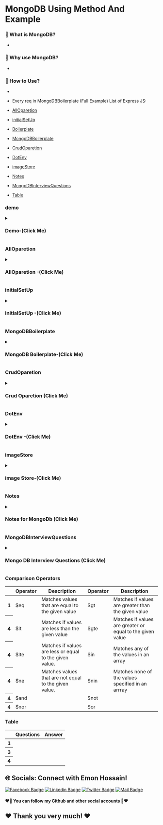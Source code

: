 # MongoDB Using Method And Example

### 🔭 What is MongoDB?
- 
### 👯 Why use MongoDB?
- 
###  🤔 How to Use?
- 

- Every req in MongoDBBoilerplate (Full Example)
List of Express JS:
- [AllOparetion](#AllOparetion)
- [initialSetUp](#initialSetUp)
- [Boilerplate](#Boilerplate)
- [MongoDBBoilerplate](#MongoDBBoilerplate)
- [CrudOparetion](#CrudOparetion)
- [DotEnv](#DotEnv)
- [imageStore](#imageStore)
- [Notes](#Notes)
- [MongoDBInterviewQuestions](#MongoDBInterviewQuestions)
- [Table](#Table)


### demo
<details>
<summary>
  <h3> Demo-(Click Me)</h3>
</summary>
<br >
	
```js

Demo Content

```
</details>


### AllOparetion
<details>
<summary>
  <h3> AllOparetion -(Click Me)</h3>
</summary>
<br >
	
```js

All Opareation Client > Database > Mongodb
========================================
<---   Method  () --->
<---Client Code--->

<---Database Code--->

<---   Method () --->
<---Client Code--->

<---Database Code--->

<---   Method () --->
<---Client Code--->

<---Database Code--->


```
</details>


### initialSetUp
<details>
<summary>
  <h3> initialSetUp -(Click Me)</h3>
</summary>
<br >
	
```js


১। mongodb atlas data host korte dai pore data niya kaj korte pari
2.mongodb connect korar jonno (URI) thakbe 
=>const uri = ;
3. mongodb oi URI er jonno ekta Client dei jaite oi URI (update, post, get, delete) korte pari and URI pass korte hobe
=> const client = new MongoClient(uri);
4. Sei client ke Connect kora and Database er kaj async kaj
async function run() {
  await client.connect();
}
5. app.use(express.json())
6. 

0. npm install mongodb
1. create New Project (copy user and password)
2. Database > Connect > connect your application copy (include full drive) paste index.js 
//
const { MongoClient, ServerApiVersion } = require('mongodb');
const uri = "mongodb+srv://GeniusCar:<password>@cluster0.nftlnia.mongodb.net/?retryWrites=true&w=majority";
const client = new MongoClient(uri, { useNewUrlParser: true, useUnifiedTopology: true, serverApi: ServerApiVersion.v1 });
client.connect(err => {
  const collection = client.db("test").collection("devices");
  // perform actions on the collection object
  client.close();
});
3. Remove this and create async function
client.connect(err => {
  const collection = client.db("test").collection("devices");
  // perform actions on the collection object
  client.close();
}); 
4. create async function (follow mongodb crud find many)
async function run(){
    try{
        //4.1 create collection 
const serviceCollection = client.db("geniusCar").collection(services);
    }
    finally{

    }
}
run().catch(error => console.error(error))
5. Database > collections > create database same name 
client.db("geniusCar").collection("services");
database name (geniusCar)
collection(services)
6. Backend data load করতে api lagbe
app.get('/services', async(req, res) => {

    })
7. query কারে কারে find করতে চাই ( )
 const query = { runtime: { $lt: 15 } };

৮। সব গুলাকে find করতে চাইলে empty object দিতে হবে।

const query = { };
৯। data sort করতে options use করে। 
  const options = {
      // sort returned documents in ascending order by title (A->Z)
      sort: { title: 1 },
      // Include only the `title` and `imdb` fields in each returned document
      projection: { _id: 0, title: 1, imdb: 1 },
    };
10. অথবা find use করতে cursor নিবো।
    const query = { };
    const cursor = serviceCollection.find(query);





```
</details>
	
	

### MongoDBBoilerplate
<details>
<summary>
  <h3> MongoDB Boilerplate-(Click Me)</h3>
</summary>
<br >
	
```js

const express = require("express");
const cors = require("cors");
const { MongoClient, ServerApiVersion } = require("mongodb");
require("dotenv").config();

const app = express();
const PORT = process.env.PORT || 5000;

//middleware
app.use(cors());
app.use(express.json());


const uri = `mongodb+srv://${process.env.DB_USER}:${process.env.DB_PASSWORD}@cluster0.nftlnia.mongodb.net/?retryWrites=true&w=majority`;
const client = new MongoClient(uri, {
  useNewUrlParser: true,
  useUnifiedTopology: true,
  serverApi: ServerApiVersion.v1,
});

async function run() {
  try {
    const serviceCollection = client.db("geniusCar").collection(services);
    //Backend data load করতে api lagbe
    app.get("/services", async (req, res) => {
      //সব গুলাকে find করতে চাইলে empty object দিতে হবে।
      const query = {};
      //data sort করতে options use করে। অথবা find use করতে cursor নিবো।
      const cursor = serviceCollection.find(query);
      // async/ promise call হচ্ছে তাই await use করতে হবে
      //toArray দিয়ে cursor টাকে array তে convert করতে হবে  যাতে client site use  করতে হবে
      const services = await cursor.toArray();
      res.send(services);
    });
  } finally {
  }
}
run().catch((error) => console.error(error));

app.get("/", (req, res) => {
  res.send("Hello Genius Car Server");
});
app.listen(PORT, () => {
  console.log("genius car server is running", PORT);
});

============================================



//mongodb 
0. npm install mongodb
1. create New Project (copy user and password)
2. Database > Connect > connect your application copy (include full drive) paste index.js 
//
const { MongoClient, ServerApiVersion } = require('mongodb');
const uri = "mongodb+srv://GeniusCar:<password>@cluster0.nftlnia.mongodb.net/?retryWrites=true&w=majority";
const client = new MongoClient(uri, { useNewUrlParser: true, useUnifiedTopology: true, serverApi: ServerApiVersion.v1 });
client.connect(err => {
  const collection = client.db("test").collection("devices");
  // perform actions on the collection object
  client.close();
});
3. Remove this and create async function
client.connect(err => {
  const collection = client.db("test").collection("devices");
  // perform actions on the collection object
  client.close();
}); 
4. create async function (follow mongodb crud find many)
async function run(){
    try{
        //4.1 create collection 
const serviceCollection = client.db("geniusCar").collection('services');
    }
    finally{

    }
}
run().catch(error => console.error(error))
5. Database > collections > create database same name 
client.db("geniusCar").collection(services);
database name (geniusCar)
collection(services)
6. Backend data load করতে api lagbe
app.get('/services', async(req, res) => {

    })
7. query কারে কারে find করতে চাই ( )
 const query = { runtime: { $lt: 15 } };

৮। সব গুলাকে find করতে চাইলে empty object দিতে হবে।

const query = { };
৯। data sort করতে options use করে। 
  const options = {
      // sort returned documents in ascending order by title (A->Z)
      sort: { title: 1 },
      // Include only the `title` and `imdb` fields in each returned document
      projection: { _id: 0, title: 1, imdb: 1 },
    };
10. অথবা find use করতে cursor নিবো।
    const query = { };
    const cursor = serviceCollection.find(query);

11. data create করার জন্য Express er post method use করতে হয়
 //orders api call
    app.post("/orders", async (req, res) => {
      const order = req.body;
      const result = orderCollection.insertOne(order);
      res.send(result);
    });
12. //  call post method
    fetch("http://localhost:5000/orders", {
      method: "POST",
      headers: {
        "content-type": "application/json",
      },
      body:JSON.stringify(order)
    })
    .then(res=> res.json)
    .then(data=> console.log(data))
    .then(error => console.error(error))
13, //api get korte hole
  app.get("/orders", async (req, res) => {
      const query = {};
      const cursor = orderCollection.find(query);
      const orders = await cursor.toArray();
      res.send(orders);
    });
  14, delete server site
  // delete method
    app.delete("/orders/:id", async (req, res) => {
      const id = req.params.id;
      const query = { _id: ObjectId(id) };
      const result = await orderCollection.deleteOne(query);
      res.send(result);
    });
    15. delete client site code
      const handleDelete = (id) => {
    const proceed = window.confirm("Are you sure, you want ");
    if (proceed) {
      fetch(`http://localhost:5000/orders/${id}`, {
        method: "DELETE",
      })
        .then((res) => res.json())
        .then((data) => {
          console.log(data);
          if (data.deletedCount > 0) {
            alert("deleted successfully");
            const remaining = orders.filter(odr=> odr._id !== id);
            setOrders(remaining)
          }
        });
    }
  };

14. patch server code
 //patch
    app.patch('/orders/:id', async(req, res) => {
      const id = req.params.id;
      const status = req.body.status;
      const query = {_id:ObjectId(id)};
      const updateDoc = {
        $set:{
          status: status
        }
      }
      const result = await orderCollection.updateOne(query, updateDoc);
      res.send(result)
    })
    14. patch client site code
    //patch
  const handleStatusUpdate = (id) => {
    fetch(`http://localhost:5000/orders/${id}`, {
      method: "PATCH",
      Headers: {
        "content-type": "application/json",
      },
      body: JSON.stringify({ status: "Approved" }),
    })
      .then((res) => res.json())
      .then((data) => {
        console.log(data);
        if (data.modifiedCOunt > 0) {
          const remaining = orders.filter((odr) => odr._id !== id);
          const approving = orders.find(odr => odr._id === id);
          approving.status = 'Approved'
          const newOrders = [...remaining, approving];
          setOrders(newOrders);
        }
      });
  };





```
</details>


### CrudOparetion
<details>
<summary>
  <h3> Crud Oparetion (Click Me)</h3>
</summary>
<br >
	
```js

MongoDB  CRUD operation নিয়ে simple talk ? 

C ---- Create বা insert  Data => 
Server থেকে  নতুন  Data কে   .insertOne() , .insertMany() দিয়ে  MongoDB র Collection এ  সেই নতুন Data পাঠিয়ে দেয়া ।
R ----- Read  Data  =>   
MongoDB র   Collection  থেকে কোনো  Data  কে  ব্যাবহার করার জন্য  .find()  দিয়ে     Data  কে  Server কিংবা  Client Side  এ ফিরিয়ে আনা । 
U ----- Update Data =>
MongoDB র   Collection  এ থাকা  কোনো Data কে পরিবর্তন করার জন্য .updateOne()  ,  .updateMany() , replaceOne()   ব্যাবহার করে  Server Side থেকে MongoDB  তে  Data  পাঠানো । 
D ---- Delete Data =>
MongoDB Collection এ থাকা কোনো Data কে  Delete করার জন্য .deleteOne()  ,  .deleteMany()   দিয়ে  Server  থেকে  MongoDB  তে কমান্ড  পাঠানো ।

//Number 1 of CRUD POST method
// POST (Crud er => C )

//Step 1 : (send data client to server)
 const handleAddServant = (event) => {
    event.preventDefault();
    console.log(servant);
    
//(send data client to server)
    fetch('http://localhost:5000/servants', {
        method: 'POST',
        headers: {
            'content-type': 'application/json'
        },
        body: JSON.stringify(servant)
    })
    .then(res => res.json())
    .then(data => {
        if(data.acknowledged){
            alert('User added successfully');
            event.target.reset();
        }
    })
  };
  
  //Step 2 : (receive data in server)
async function run() {
  try {
    const servantCollection = client
      .db("servant-database")
      .collection("servants");
      
//(receive data in server)
      app.post('/servants', async (req, res) => {
        const servant = req.body;
        console.log(servant);
        const result = await servantCollection.insertOne(servant)
        res.send(result);
    });
  } finally {
  }
}
run().catch(console.dir);

//Number 2 of CRUD GET/READ method
//Get api (Crud => R(get/read) )

async function run() {
  try {
    const servantCollection = client
      .db("servant-database")
      .collection("servants");

    //Get api (Crud => R(get/read) )
//you can access browser (http://localhost:5000/servants)
    app.get("/servants", async (req, res) => {
      const query = {};
      const cursor = servantCollection.find(query);
      const servants = await cursor.toArray();
      res.send(servants);
    });

  } finally {
  }
}
run().catch(console.dir);
	
//Number 3 of CRUD PUT/PATCH method
//Update (PUT/PATCH) api (Crud => u(PUT/PATCH) )
	
async function run() {
  try {
    const servantCollection = client
      .db("servant-database")
      .collection("servants");
	
//Update (PUT/PATCH) api (Crud => u(PUT/PATCH) )
    app.put("/servants/:id", async (req, res) => {
      const id = req.params.id;
      const query = { _id: ObjectId(id) };
      const servant = req.body;
      const option = { upsert: true };
      const updatedServant = {
        $set: {
          name: servant.name,
          address: servant.address,
          email: servant.email,
        },
      };
      const result = await servantCollection.updateOne(query, updatedServant, option);
      res.send(result);
    });
	
}
run().catch(console.dir);

app.listen(Port, () => {
  console.log(`Servant Network Server running on port ${Port}`);
});
	
//Update Component
import React, { useState } from "react";
import { useLoaderData } from "react-router-dom";

const Update = () => {
  const storedServant = useLoaderData();

  const [servant, setServant] = useState(storedServant);

  const handleUpdateServant = (event) => {
    event.preventDefault();
    console.log(servant);
    fetch(`http://localhost:5000/servants/${storedServant._id}`, {
      method: "PUT",
      headers: {
        "content-type": "application/json",
      },
      body: JSON.stringify(servant),
    })
      .then((res) => res.json())
      .then((data) => {
        if (data.modifiedCount > 0) {
          alert("user updated");
          console.log(data);
          event.target.reset()
        }
      });
  };

  const handleInputChange = (event) => {
    const field = event.target.name;
    const value = event.target.value;
    const newUser = { ...servant };
    newUser[field] = value;
    setServant(newUser);
  };

  return (
    <div className="text-center">
      <h2>Update Servant: {storedServant.name} </h2>
      <h2>Update Servant: {storedServant.email} </h2>
      <div className="">
        <form onSubmit={handleUpdateServant} className="mx-auto mb-14 max-w-md">
          <input
            type="text"
            name="name"
            defaultValue={storedServant.name}
            required
            onBlur={handleInputChange}
            placeholder="Type Name"
            className="input input-bordered input-secondary w-full max-w-xs"
          />
          <br />
          <input
            type="text"
            name="address"
            required
            onBlur={handleInputChange}
            defaultValue={storedServant.address}
            placeholder="Type address"
            className="input input-bordered input-secondary w-full max-w-xs"
          />
          <br />
          <input
            type="email"
            name="email"
            required
            defaultValue={storedServant.email}
            onBlur={handleInputChange}
            placeholder="Type Email"
            className="input input-bordered input-secondary w-full max-w-xs"
          />
          <br />
          <button className="btn btn-outline btn-success" type="submit">
            Update Servant
          </button>
        </form>
      </div>
    </div>
  );
};

export default Update;


	
//Number 4 of CRUD DELETE method
//DELETE  api (Crud => D(DELETE) )

async function run() {
  try {
    const servantCollection = client
      .db("servant-database")
      .collection("servants");

//Delete api (CRUD => D )
    app.delete("/servants/:id", async (req, res) => {
      const id = req.params.id;
      const query = { _id: ObjectId(id) };
      const result = await servantCollection.deleteOne(query);
      console.log(result);
      res.send(result);
    });

  } finally {
  }
}
run().catch(console.dir);

	
//delete component
const Blog = () => {
  const servants = useLoaderData();
  const [displayServants, setDisplayServants] = useState(servants);

  const handleDelete = (servant) => {
    const agree = window.confirm(
      `Are you sure you want to delete: ${servant.name}`
    );
    if (agree) {
      console.log(agree);
      fetch(`http://localhost:5000/servants/${servant._id}`, {
        method: "DELETE",
      })
        .then((res) => res.json())
        .then((data) => {
          if (data.deletedCount > 0) {
            alert("user deleted successfully");
            const remainingServant = displayServants.filter(
              (srvnt) => srvnt._id !== servant._id
            );
            setDisplayServants(remainingServant);
          }
        });
    }
  };
	
  return (
    <div className="text-center">
      <h2>Blog</h2>
      <h1>servant: {displayServants.length}</h1>
      <div>
        {displayServants.map((servant) => (
          <div className="p-4 mb-3 border" key={servant._id}>
            <p>{servant.name}</p>
            <p>{servant.email}</p>
            <button
              className="btn btn-tiny"
              onClick={() => handleDelete(servant)}
            >
              X
            </button>
          </div>
        ))}
      </div>
    </div>
  );
};

export default Blog;
	
```
</details>


### DotEnv
<details>
<summary>
  <h3> DotEnv -(Click Me)</h3>
</summary>
<br >
	
```js

/* 
১। npm install dotenv --save
2 create .env file in your root folder
DB_USER=Genius
DB_PASSWORD=ylqSoHGMEeM8
3. inde.js file (change username and password)
require('dotenv').config()
const uri = `mongodb+srv://${process.env.DB_USER}:${process.env.DB_PASSWORD}@cluster0.nftlnia.mongodb.net/?retryWrites=true&w=majority`;




*/

```
</details>


### imageStore
<details>
<summary>
  <h3> image Store-(Click Me)</h3>
</summary>
<br >
	
```js

//Three places to setore images
1. Thirt party Image hosting server
2. File system of your server
3. mongodb (databasae)

```
</details>



### Notes
<details>
<summary>
  <h3>Notes for MongoDb  (Click Me)</h3>
</summary>
<br >
  - Notes must be know every single part for interview 

```js

************Mongo DB  Notes************
//Module 65-8
 1.What are MongoDb operators?
MongoDb offers the following query operator types:
i. Comparison
ii. Logical
iii. Element
iv. Evalution
v. Geospatial
vi. Array
vii. Bitwise
viii. Comments
	
	
	
	

************End Node Notes************
```
</details>
  
### MongoDBInterviewQuestions
<details>
<summary>
  <h3>Mongo DB Interview Questions (Click Me)</h3>
</summary>
<br >
 must be know every single part for interview https://roadmap.sh/react
	
 ```js
************Mongo DB Interview Questions************
	
//Milestone: 11 Backend and Database integrate
//Node.js Interview Questions
//Module 65.9
1. What is Node.js and how it works?
2. What are the key features of Node.js?
3. What in npm? What is the main functionality of npm?
4. What is the difference between JavaScript and Node.js?
5. What is event-driven programming in Node.js?
6. How single threaded handles concurrency when multiple I/O operations happing in Node.js?
7. What is package.json?
8. What is Event loop in Node.js and how does it work?
9. What do you understand by callback hell?

//MongoDb Interview Questions	
1. What is a Document in MongoDb?
2. What is Collection in MongoDb?
3. What are some fetures of MongoDb?
4. When to use MongoDb?
5. What are some of the advantages of MongoDB?
6. What type of DBMS is MongoDB?
7. What is the difference between MongoDB and MYSql?
8. Explain the Structure of ObjectID in MongoDB?
9. What is CRUD in MongoDB?
	
	
	
	
	
	
	
  ************Mongo DB Interview Questions************
 ```
</details>

### Comparison Operators
<div class="overflow-x-auto">
  <table class="table w-full">
    <!-- head -->
    <thead>
      <tr>
        <th></th>
        <th>Operator</th>
        <th>Description</th>
	<th>Operator</th>
        <th>Description</th>
      </tr>
    </thead>
    <tbody>
      <!-- row 1 -->
      <tr>
        <th>1</th>
        <td>$eq </td>
        <td>Matches values that are equal to the given value </td>
	<td> $gt </td>
        <td> Matches if values are greater than the given value </td>
      </tr>
      <!-- row 2 -->
      <tr>
        <th>4</th>
        <td>$lt </td>
        <td>Matches if values are less than the given value </td>
	<td>$gte </td>
        <td> Matches if values are greater or equal to the given value</td>
      </tr>
       <!-- row 1 -->
      <tr>
        <th>4</th>
        <td>$lte </td>
        <td>Matches if values are less or equal to the given value.</td>
	<td> $in</td>
        <td>Matches any of the values in an array </td>
      </tr> <!-- row 1 -->
      <tr>
      <tr>
        <th>4</th>
        <td> $ne</td>
        <td>Matches values that are not equal to the given value. </td>
	<td>$nin </td>
        <td> Matches none of the values specified in an arrray </td>
      </tr> <!-- row 1 -->
      <tr>
        <th>4</th>
        <td>$and </td>
        <td> </td>
	  <td>$not </td>
        <td> </td>
      </tr>
      </tr> <!-- row 1 -->
      <tr>
        <th>4</th>
        <td>$nor </td>
        <td> </td>
	<td>$or </td>
        <td> </td>
      </tr>
    </tbody>
  </table>
</div>

### Table
<div class="overflow-x-auto">
  <table class="table w-full">
    <!-- head -->
    <thead>
      <tr>
        <th></th>
        <th>Questions</th>
        <th>Answer</th>
      </tr>
    </thead>
    <tbody>
      <!-- row 1 -->
      <tr>
        <th>1</th>
        <td> </td>
        <td> </td>
      </tr>
      <!-- row 2 -->
      <tr>
        <th>3</th>
        <td> </td>
        <td> </td>
      </tr>
       <!-- row 1 -->
      <tr>
        <th>4</th>
        <td> </td>
        <td> </td>
      </tr>
    </tbody>
  </table>
</div>



## 🌐 Socials: Connect with Emon Hossain!

[![Facebook Badge](https://img.shields.io/badge/Facebook-1877F2?style=for-the-badge&logo=facebook&logoColor=white)](https://fb.com/emonhossain6) [![Linkedin Badge](https://img.shields.io/badge/LinkedIn-0077B5?style=for-the-badge&logo=linkedin&logoColor=white)](https://www.linkedin.com/in/emon007iu/) [![Twitter Badge](https://img.shields.io/badge/Twitter-1DA1F2?style=for-the-badge&logo=twitter&logoColor=white)](https://twitter.com/@emon_hossain7) [![Mail Badge](https://img.shields.io/badge/Gmail-D14836?style=for-the-badge&logo=gmail&logoColor=white)](mailto:emon.hossain.wd@gmail.com)

<h4>❤️🤔 You can follow my Github and other social accounts 🤔❤️</h4>
<h2>❤️ Thank you very much! ❤️</h2>
